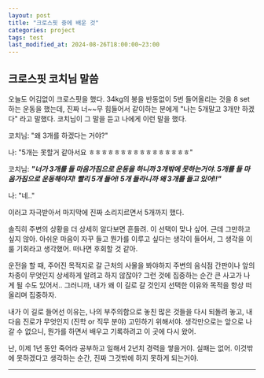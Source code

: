 ```yaml
---
layout: post
title: "크로스핏 중에 배운 것"
categories: project
tags: test
last_modified_at: 2024-08-26T18:00:00~23:00
---  
```



## 크로스핏 코치님 말씀  
오늘도 어김없이 크로스핏을 했다. 34kg의 봉을 반동없이 5번 들어올리는 것을 8 set 하는 운동을 했는데, 진짜 너~~무 힘들어서 같이하는 분에게 "나는 5개말고 3개만 하겠다" 라고 말했다. 코치님이 그 말을 듣고 나에게 이런 말을 했다.    

코치님: "왜 3개를 하겠다는 거야?"  

나: "5개는 못할거 같아서요 ㅎㅎㅎㅎㅎㅎㅎㅎㅎㅎㅎㅎㅎㅎㅎㅎ"  

코치님: ***"너가 3개를 들 마음가짐으로 운동을 하니까 3개밖에 못하는거야. 5개를 들 마음가짐으로 운동해야지! 빨리 5개 들어! 5개 들라니까 왜 3개를 들고 있어!!"***  

나: "네.."   

이러고 자극받아서 마지막에 진짜 소리지르면서 5개까지 했다.  

솔직히 주변의 상황을 더 상세히 알다보면 흔들려. 이 선택이 맞나 싶어. 근데 그만하고 싶지 않아. 아쉬운 마음이 자꾸 들고 뭔가를 이루고 싶다는 생각이 들어서, 그 생각을 이룰 기회라고 생각했어. 떠나면 후회할 것 같아.  

운전을 할 때, 주어진 목적지로 갈 근처의 사물을 봐야하지 주변의 음식점 간판이나 앞의 차종이 무엇인지 상세하게 알려고 하지 않잖아? 그런 것에 집중하는 순간 큰 사고가 나게 될 수도 있어서.. 그러니까, 내가 왜 이 길로 갈 것인지 선택한 이유와 목적을 항상 떠올리며 집중하자.  

내가 이 길로 들어선 이유는, 나의 부주의함으로 놓친 많은 것들을 다시 되돌려 놓고, 내 다음 진로가 무엇인지 (진학 or 직무 분야) 고민하기 위해서야. 생각만으로는 앞으로 나갈 수 없으니, 뭔가를 하면서 배우고 기록하려고 이 곳에 다시 왔어.  

난, 이제 1년 동안 죽어라 공부하고 일해서 2년치 경력을 쌓을거야. 실패는 없어. 이것밖에 못하겠다고 생각하는 순간, 진짜 그것밖에 하지 못하게 되는거야. 

---  